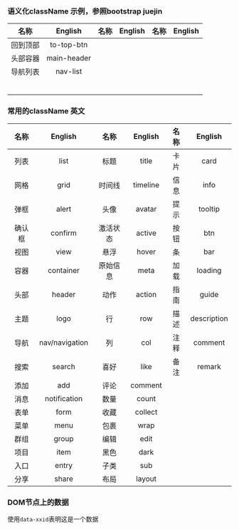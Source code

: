 ### 语义化className 示例，参照bootstrap juejin 
| 名称 | English | 名称 | English | 名称 | English |
|:--: |:--:|:--: |:--: |:--: |:--: |
| 回到顶部|to-top-btn |  |  |  |  |
| 头部容器 |main-header |  |  |  |  |
| 导航列表 |nav-list |  |  |  |  |
| | |  |  |  |  |
| | |  |  |  |  |
| | |  |  |  |  |
| | |  |  |  |  |
| | |  |  |  |  |
| | |  |  |  |  |




### 常用的className 英文


|  名称    | English |   名称    | English |  名称    | English |
| :--: | :--: | :--: | :--: | :--: | :--: |
| 列表 | list | 标题 | title |卡片|card|
| 网格 | grid |时间线|timeline|信息|info|
| 弹框 | alert |头像|avatar|提示|tooltip|
| 确认框 | confirm |激活状态|active|按钮|btn|
| 视图 | view |悬浮|hover|条|bar|
| 容器 | container |原始信息|meta|加载|loading|
| 头部 | header |动作|action|指南|guide|
| 主题 | logo |行|row|描述|description|
| 导航 | nav/navigation |列|col|注释|comment|
| 搜索 | search |喜好|like|备注|remark|
| 添加 | add |评论|comment|||
| 消息 | notification |数量|count|||
| 表单 | form |收藏|collect|||
| 菜单 | menu |包裹|wrap|||
| 群组 | group |编辑|edit|||
| 项目 | item |黑色|dark|||
| 入口 | entry |子类|sub|||
| 分享 | share |布局|layout|||

### DOM节点上的数据

使用`data-xxid`表明这是一个数据